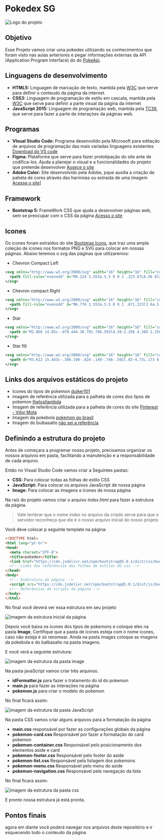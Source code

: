 # Pokedex SG

![Logo do projeto](Image/Pokedex-supergeeks.png)

## Objetivo

Esse Projeto vamos criar uma pokedex utilizando os conhecimentos que foram visto nas aulas anteriores e pegar informações externas da API (Application Program Interface) do  do [PokeApi](https://pokeapi.copokeApi).

## Linguagens de desenvolvimento

* __HTML5:__ Linguagen de marcação de texto, mantida pela [W3C](https://www.w3.org/) que serve para definir o conteudo da página da internet.
* __CSS3:__ Linguagem de programação de estilo em cascata, mantida pela [W3C](https://www.w3.org/) que serve para definir a parte visual da página da internet
* __JavaScript 2015:__ Linguagem de programação web, mantida pela [TC39](https://www.ecma-international.org/technical-committees/tc39/?tab=general), que serve para fazer a parte de interações da páginas web.

## Programas

* __VIsual Studio Code:__ Programa desenvolido pela Microsoft para editação de arquivos de programação das mais variadas linguagens existentes [Download do VS code](https://code.visualstudio.com/)
* __Figma:__ Plataforma que serve para fazer prototipação do site ante de codifica-los. Ajuda a planejar o visual e a funcionalidades do projeto que pretende desenvolver [Assece o site](https://www.figma.com/)
* __Adobe Color:__ Site desenvolvido pela Adobe, pque auxilia a criação de paheta de cores através das harmnias ou extraida de uma imagem [Acesse o site](https://color.adobe.com/)]

## Framework

* __Bootstrap 5:__ FrameWork CSS que ajuda a desenvolver páginas web, sem se preocupar com o CSS da página [Acesso o site](https://getbootstrap.com/)

## Icones

Os icones foram extraidos do site [Bootstrap Icons](https://icons.getbootstrap.com/), que traz uma ampla coleção de icones nos formatos PNG e SVG para colocar em nossas páginas. Abaixo teremos o svg das páginas que utilizaremos:

* Chevron Compact Left

```svg
<svg xmlns="http://www.w3.org/2000/svg" width="16" height="16" fill="currentColor" class="bi bi-chevron-compact-left" viewBox="0 0 16 16">
  <path fill-rule="evenodd" d="M9.224 1.553a.5.5 0 0 1 .223.67L6.56 8l2.888 5.776a.5.5 0 1 1-.894.448l-3-6a.5.5 0 0 1 0-.448l3-6a.5.5 0 0 1 .67-.223z"/>
</svg>
```

* Chevron compact Right

```svg
<svg xmlns="http://www.w3.org/2000/svg" width="16" height="16" fill="currentColor" class="bi bi-chevron-compact-right" viewBox="0 0 16 16">
  <path fill-rule="evenodd" d="M6.776 1.553a.5.5 0 0 1 .671.223l3 6a.5.5 0 0 1 0 .448l-3 6a.5.5 0 1 1-.894-.448L9.44 8 6.553 2.224a.5.5 0 0 1 .223-.671z"/>
</svg>
```

* Star

```svg
<svg xmlns="http://www.w3.org/2000/svg" width="16" height="16" fill="currentColor" class="bi bi-star" viewBox="0 0 16 16">
  <path d="M2.866 14.85c-.078.444.36.791.746.593l4.39-2.256 4.389 2.256c.386.198.824-.149.746-.592l-.83-4.73 3.522-3.356c.33-.314.16-.888-.282-.95l-4.898-.696L8.465.792a.513.513 0 0 0-.927 0L5.354 5.12l-4.898.696c-.441.062-.612.636-.283.95l3.523 3.356-.83 4.73zm4.905-2.767-3.686 1.894.694-3.957a.565.565 0 0 0-.163-.505L1.71 6.745l4.052-.576a.525.525 0 0 0 .393-.288L8 2.223l1.847 3.658a.525.525 0 0 0 .393.288l4.052.575-2.906 2.77a.565.565 0 0 0-.163.506l.694 3.957-3.686-1.894a.503.503 0 0 0-.461 0z"/>
</svg>
```

* Star fill

```svg
<svg xmlns="http://www.w3.org/2000/svg" width="16" height="16" fill="currentColor" class="bi bi-star-fill" viewBox="0 0 16 16">
  <path d="M3.612 15.443c-.386.198-.824-.149-.746-.592l.83-4.73L.173 6.765c-.329-.314-.158-.888.283-.95l4.898-.696L7.538.792c.197-.39.73-.39.927 0l2.184 4.327 4.898.696c.441.062.612.636.282.95l-3.522 3.356.83 4.73c.078.443-.36.79-.746.592L8 13.187l-4.389 2.256z"/>
</svg>
```

## Links dos arquivos estáticos do projeto

* Icones do tipos de pokemon [duiker101](https://github.com/duiker101/pokemon-type-svg-icons/releases/tag/1.0.0)
* imagem de referência utilizada para a palheta de cores dos tipos de pokemon [thelostlambda](https://thelostlambda.github.io/pokestats/)
* Imagem de referência utilizada para a palheta de cores do site [Pinterest - Vitor Mota](https://ar.pinterest.com/pin/536913586821056931/)
* Imagem da pokebola [pokemon go brasil](http://www.pokemongobrasil.com/wp-content/uploads/2016/08/pokebola-go.png)
* Imagem do bulbasalto [não sei a referência](https://pbs.twimg.com/media/Dl8nOCfXoAAt6E1.png)

## Definindo a estrutura do projeto

Antes de começara a programar nosso projeto, precisamos organizar os nossos arquivos em pasta, facilitando a manutenção e a responsábilidade de cada arquivo.

Então no Visual Studio Code vamos criar a Seguintes pastas:

* __CSS:__ Para colocar todas as folhas de estilo CSS
* __JavaScript:__ Para colocar os arquivos JavaScript de nossa página
* __Image:__ Para colocar as imagens e ícones de nossa página

Na raiz do projeto vamos criar o arquivo _index.html_ para fazer a estrutura da página.

> Vale lembrar que o nome _index_ no arquivo da criado serve para que o servidor reconheça que ele é o nosso arquivo inicial do nosso projeto

Você deve colocar p seguinte template na página:

```html
<!DOCTYPE html>
<html lang="pt-br">
<head>
  <meta charset="UTF-8">
  <title>pokedex</title>
  <link href="https://cdn.jsdelivr.net/npm/bootstrap@5.0.1/dist/css/bootstrap.min.css" rel="stylesheet" integrity="sha384-+0n0xVW2eSR5OomGNYDnhzAbDsOXxcvSN1TPprVMTNDbiYZCxYbOOl7+AMvyTG2x" crossorigin="anonymous">
  <!-- Links das referências das folhas de estilos do css -->
</head>
<body>
  <!-- Esdtrutura da página -->
  <script src="https://cdn.jsdelivr.net/npm/bootstrap@5.0.1/dist/js/bootstrap.bundle.min.js" integrity="sha384-gtEjrD/SeCtmISkJkNUaaKMoLD0//ElJ19smozuHV6z3Iehds+3Ulb9Bn9Plx0x4" crossorigin="anonymous"></script>
  <!-- Referências de scripts da página -->
</body>
</html>
```

No final você deverá ver essa estrutura em seu projeto

![imagem da estrutura inicial da página](docs/image-folder-and-files.png)

Depois você baixa os ícones dos tipos de pokemons e coloque eles na pasta __Image__, Certifique que a pasta de icones esteja com o nome icones, caso não esteja é só renomear. Ainda na pasta images coloque as imagens da pokebola e do balbasalto na pasta imagens.

E você verá a seguinte estrutura:

![imagem da estrutura da pasta image](docs/image-icons.png)

Na pasta javaScript vamos criar três arquivos:

* __idFormatter.js__ para fazer o tratamento do id do pokemon
* __main.js__ para fazer as interações na página
* __pokemon.js__ para criar o modelo do pokemon

No final ficará assim:

![imagem da estrutura da pasta JavaScript](docs/image-javascript-files.png)

Na pasta CSS vamos criar alguns arquivos para a formatação da página

* __main.css__ responsável por fazer as configurações globais da página
* __pokemon-card.css__ Responsável por fazer a formatação do card pokemon
* __pokemon-container.css__ Responsável pelo posicionamento dos elementos aside e card
* __pokemon-footer.css__ Responsável pelo footer do aside
* __pokemon-list.css__ Responsável pela listagem dos pokemons
* __pokemon-menu.css__ Responsável pelo menu do aside
* __pokemon-navigation.css__ Responsável pela navegação da lista

No final ficara assim:

![imagem da estrutura da pasta css](docs/image-css-files.png)

E pronto nossa estrutura já está pronta.

## Pontos finais

agora em diante você poderá navegar nos arquivos deste repositório e ir esquecendo todo o conteudo da página
